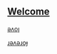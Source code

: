 ## [Welcome  ](https://zkeq.github.io/zkeq/%C2%B7index.htm)

[ǝʌoן](https://music.163.com/#/song?id=1429775573)

[ɹǝʌǝɹoɟ](https://music.163.com/#/song?id=1431159800)
<audio id="bgmMusic" src="http://music.163.com/song/media/outer/url?id=1429775573.mp3" preload="auto" type="audio/mp3" autoplay loop></audio>

